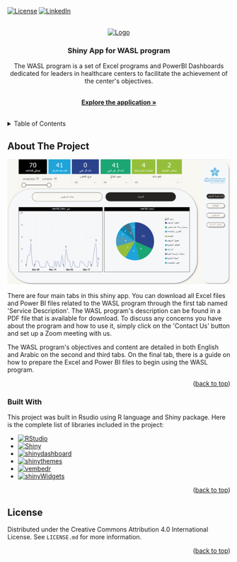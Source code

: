 <a name="readme-top"></a>

[![License][license-shield]][license-url]
[![LinkedIn][linkedin-shield]][linkedin-url]

<!-- PROJECT LOGO -->
<br />
<div align="center">
  <a href="https://abdullah-hr.shinyapps.io/Employee_Report/">
    <img src="www/Saudi-Ministry-of-Health-Logo.ico" alt="Logo" width="80" height="80">
  </a>

  <h3 align="center">Shiny App for WASL program</h3>

  <p align="center">

  The WASL program is a set of Excel programs and PowerBI Dashboards dedicated for leaders in healthcare centers to facilitate the achievement of the center's objectives.

<br />
    <a href="https://abdullah-hr.shinyapps.io/Employee_Report/"><strong>Explore the application »</strong></a>
    <br />
    <br />
  </p>
</div>

<!-- TABLE OF CONTENTS -->
<details>
  <summary>Table of Contents</summary>
  <ol>
    <li>
      <a href="#about-the-project">About The Project</a>
      <ul>
        <li><a href="#built-with">Built With</a></li>
      </ul>
    </li>
    <li><a href="#license">License</a></li>
  </ol>
</details>

<!-- ABOUT THE PROJECT -->
## About The Project

![Product Name Screen Shot][product-screenshot]

There are four main tabs in this shiny app. You can download all Excel files and Power BI files related to the WASL program through the first tab named 'Service Description'. The WASL program's description can be found in a PDF file that is available for download. To discuss any concerns you have about the program and how to use it, simply click on the 'Contact Us' button and set up a Zoom meeting with us.

The WASL program's objectives and content are detailed in both English and Arabic on the second and third tabs. On the final tab, there is a guide on how to prepare the Excel and Power BI files to begin using the WASL program.

<p align="right">(<a href="#readme-top">back to top</a>)</p>



### Built With

This project was built in Rsudio using R language and Shiny package. Here is the complete list of libraries included in the project:

* [![RStudio][RStudio.com]][RStudio-url]
* [![Shiny][Shiny.com]][Shiny-url]
* [![shinydashboard][shinydashboard.com]][shinydashboard-url]
* [![shinythemes][shinythemes.com]][shinythemes-url]
* [![vembedr][vembedr.com]][vembedr-url]
* [![shinyWidgets][shinyWidgets.com]][shinyWidgets-url]

<p align="right">(<a href="#readme-top">back to top</a>)</p>

<!-- LICENSE -->
## License

Distributed under the Creative Commons Attribution 4.0 International License. See `LICENSE.md` for more information.

<p align="right">(<a href="#readme-top">back to top</a>)</p>

<!-- MARKDOWN LINKS & IMAGES -->
<!-- https://www.markdownguide.org/basic-syntax/#reference-style-links -->
[license-shield]: https://img.shields.io/github/license/othneildrew/Best-README-Template.svg?style=for-the-badge
[license-url]: https://github.com/0abdullah0sami0/Main-Saudi-Population-App/blob/master/LICENSE.md
[linkedin-shield]: https://img.shields.io/badge/-LinkedIn-black.svg?style=for-the-badge&logo=linkedin&colorB=555
[linkedin-url]: https://www.linkedin.com/in/abdullahalshalaan/
[product-screenshot]: www/application.png
[RStudio.com]: https://img.shields.io/badge/RStudio-blue?style=for-the-badge&logo=rstudio
[RStudio-url]: https://posit.co/download/rstudio-desktop/
[Shiny.com]: https://img.shields.io/badge/Shiny-Package-blue?style=for-the-badge
[Shiny-url]: https://www.rstudio.com/products/shiny/
[shinydashboard.com]: https://img.shields.io/badge/shinydashboard-Package-blue?style=for-the-badge
[shinydashboard-url]: https://www.rdocumentation.org/packages/shinydashboard/versions/0.7.2
[shinythemes.com]: https://img.shields.io/badge/shinythemes-Package-blue?style=for-the-badge
[shinythemes-url]: https://www.rdocumentation.org/packages/shinythemes/versions/1.2.0
[vembedr.com]: https://img.shields.io/badge/vembedr-Package-blue?style=for-the-badge
[vembedr-url]: https://www.rdocumentation.org/packages/vembedr/versions/0.1.5
[shinyWidgets.com]: https://img.shields.io/badge/shinyWidgets-Package-blue?style=for-the-badge
[shinyWidgets-url]: https://www.rdocumentation.org/packages/shinyWidgets/versions/0.8.2